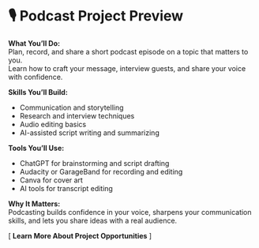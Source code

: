 # 🎙️ Podcast Project Preview  

**What You’ll Do:**  
Plan, record, and share a short podcast episode on a topic that matters to you.  
Learn how to craft your message, interview guests, and share your voice with confidence.  

**Skills You’ll Build:**  
- Communication and storytelling  
- Research and interview techniques  
- Audio editing basics  
- AI-assisted script writing and summarizing  

**Tools You’ll Use:**  
- ChatGPT for brainstorming and script drafting  
- Audacity or GarageBand for recording and editing  
- Canva for cover art  
- AI tools for transcript editing  

**Why It Matters:**  
Podcasting builds confidence in your voice, sharpens your communication skills, and lets you share ideas with a real audience.  

[ **Learn More About Project Opportunities** ]  